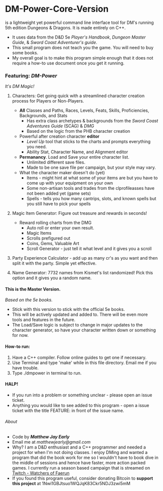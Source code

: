# DM-Power-Core-Version
is a lightweight yet powerful command line interface tool for DM's running 5th edition Dungeons & Dragons. It is made entirely on C++.  
* It uses data from the D&D 5e _Player's Handbook_, _Dungeon Master Guide_, & _Sword Coast Adventurer's guide_.
* This small program does not teach you the game. You will need to buy some books.
* My overall goal is to make this program simple enough that it does not require a how-to use document once you get it running.
### Featuring: *DM-Power*  
_It's DM Magic!_  

1. Characters: Get going quick with a streamlined character creation process for Players or Non-Players.
    * **All** Classes and Paths, Races, Levels, Feats, Skills, Proficiencies, Backgrounds, and Stats
        * Has extra class archetypes & backgrounds from the _Sword Coast Adventures Guide_ (SCAG) & _DMG_
        * Based on the logic from the PHB character creation
    * Powerful after creation character **editor**
        * _Level Up_ tool that sticks to the charts and prompts everything you need.
        * Ability Stat, Character Name, and Alignment editor
    * **Permanancy**. Load and Save your entire character list. 
        * Unlimited different save files.
        * Made to be one save file per campaign, but your style may vary.
    * What the character maker doesn't do (yet)
        * Items - might hint at what some of your items are but you have to come up with your equipment on your own
        * Some non-artisan tools and trades from the clprofileasses have not been added yet (game sets)
        * Spells - tells you how many cantrips, slots, and known spells but you still have to pick your spells
        
2. Magic Item Generator: Figure out treasure and rewards in seconds!
    * Reward rolling charts from the DMG
        * Auto roll or enter your own result.
        * Magic Items
        * Scrolls prefigured out
        * Coins, Gems, Valuable Art
        * Scroll Generator - just tell it what level and it gives you a scroll
        
3. Party Experience Calculator - add up as many cr's as you want and then split it with the party. Simple yet effective.

4. Name Generator: 7732 names from Kismet's list randomized! Pick this option and it gives you a random name.

#### This is the Master Version.
_Based on the 5e books._

* Stick with this version to stick with the official 5e books.
* This will be actively updated and added to. There will be even more tools and features in the future.
* The Load/Save logic is subject to change in major updates to the character generator, so have your character written down or something for now.

#### How-to run:

1. Have a C++ compiler. Follow online guides to get one if necessary.
2. Use Terminal and type 'make' while in this file directory. Email me if you have trouble.
3. Type ./dmpower in terminal to run.

#### HALP!

* If you run into a problem or something unclear - please open an issue ticket.
* Anything you would like to see added to this program - open a issue ticket with the title FEATURE: in front of the issue name. 

###### About
* Code by 
**_Matthew Jay Early_** 
* Email me at 
_matthewjearly@gmail.com_
* Why? I am a D&D enthusiast and a C++ programmer and needed a project for when I'm not doing classes. I enjoy DMing and wanted a program that did the book work for me so I wouldn't have to book dive in the middle of sessions and hence have faster, more action packed games. I currently run a season based campaign that is streamed on [Twitch - Watchers of Faerun](https://twitch.tv/watchersoffaerun)
* If you found this program useful, consider donating Bitcoin to **support this project** at 1Nwi1GBJtsuo1WQJqK83Ckr5NDJ3zwi5mM

